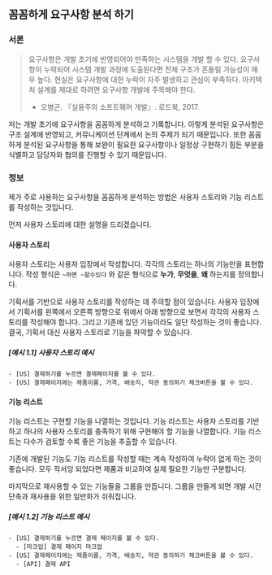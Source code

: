 ## 꼼꼼하게 요구사항 분석 하기
### 서론 

> 요구사항은 개발 초기에 반영되어야 만족하는 시스템을 개발 할 수 있다. 요구사항이 누락되어 시스템 개발 과정에 도출된다면 전체 구조가 흔들릴 가능성이 매우 높다. 현실은 요구사항에 대한 누락이 자주 발생하고 관심이 부족하다. 아키텍처 설계를 제대로 하려면 요구사항 개발에 주목해야 한다.
>
> - 오병곤. 『실용주의 소프트웨어 개발』. 로드북, 2017.

저는 개발 초기에 요구사항을 꼼꼼하게 분석하고 기록합니다. 이렇게 분석된 요구사항은 구조 설계에 반영되고, 커뮤니케이션 단계에서 논의 주제가 되기 때문입니다. 또한 꼼꼼하게 분석된 요구사항을 통해 보완이 필요한 요구사항이나 일정상 구현하기 힘든 부분을 식별하고 담당자와 협의를 진행할 수 있기 때문입니다.

### 정보

제가 주로 사용하는 요구사항을 꼼꼼하게 분석하는 방법은 사용자 스토리와 기능 리스트를 작성하는 것입니다.

먼저 사용자 스토리에 대한 설명을 드리겠습니다.

#### 사용자 스토리

사용자 스토리는 사용자 입장에서 작성합니다. 각각의 스토리는 하나의 기능만을 표현합니다. 작성 형식은  `~하면 ~할수있다` 와 같은 형식으로 **누가**, **무엇을**, **왜** 하는지를 정의합니다.

기획서를 기반으로 사용자 스토리를 작성하는 데 주의할 점이 있습니다. 사용자 입장에서 기획서를 왼쪽에서 오른쪽 방향으로 위에서 아래 방향으로 보면서 각각의 사용자 스토리를 작성해야 합니다. 그리고 기존에 있던 기능이라도 일단 작성하는 것이 좋습니다. 결국, 기획서 대신 사용자 스토리로 기능을 파악할 수 있습니다.

##### [예시 1.1] 사용자 스토리 예시

```
- [US] 결제하기를 누르면 결제페이지를 볼 수 있다.
- [US] 결제페이지에는 제품이름, 가격, 배송지, 약관 동의하기 체크버튼을 볼 수 있다.
```

#### 기능 리스트

기능 리스트는 구현할 기능을 나열하는 것입니다. 기능 리스트는 사용자 스토리를 기반하고 하나의 사용자 스토리를 충족하기 위해 구현해야 할 기능을 나열합니다. 기능 리스트는 다수가 검토할 수록 좋은 기능을 추출할 수 있습니다.

기존에 개발된 기능도 기능 리스트를 작성할 때는 계속 작성하여 누락이 없게 하는 것이 좋습니다. 모두 작서잉 되었다면 제품과  비교하여 실제 필요한 기능만 구분합니다.

마지막으로 재사용할 수 있는 기능들을 그룹을 만듭니다. 그룹을 만들게 되면 개발 시간 단축과 재사용을 위한 일반화가 쉬워집니다.

##### [예시 1.2] 기능 리스트 예시

```
- [US] 결제하기를 누르면 결제 페이지를 볼 수 있다.
  - [마크업] 결제 페이지 마크업
- [US] 결제페이지에는 제품이름, 가격, 배송지, 약관 동의하기 체크버튼을 볼 수 있다.
  - [API] 결제 API
```



